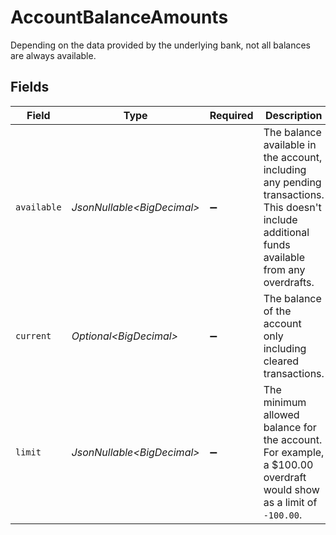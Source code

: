 # AccountBalanceAmounts

Depending on the data provided by the underlying bank, not all balances are always available.


## Fields

| Field                                                                                                                                          | Type                                                                                                                                           | Required                                                                                                                                       | Description                                                                                                                                    |
| ---------------------------------------------------------------------------------------------------------------------------------------------- | ---------------------------------------------------------------------------------------------------------------------------------------------- | ---------------------------------------------------------------------------------------------------------------------------------------------- | ---------------------------------------------------------------------------------------------------------------------------------------------- |
| `available`                                                                                                                                    | *JsonNullable\<BigDecimal>*                                                                                                                    | :heavy_minus_sign:                                                                                                                             | The balance available in the account, including any pending transactions. This doesn't include additional funds available from any overdrafts. |
| `current`                                                                                                                                      | *Optional\<BigDecimal>*                                                                                                                        | :heavy_minus_sign:                                                                                                                             | The balance of the account only including cleared transactions.                                                                                |
| `limit`                                                                                                                                        | *JsonNullable\<BigDecimal>*                                                                                                                    | :heavy_minus_sign:                                                                                                                             | The minimum allowed balance for the account. For example, a $100.00 overdraft would show as a limit of `-100.00`.                              |